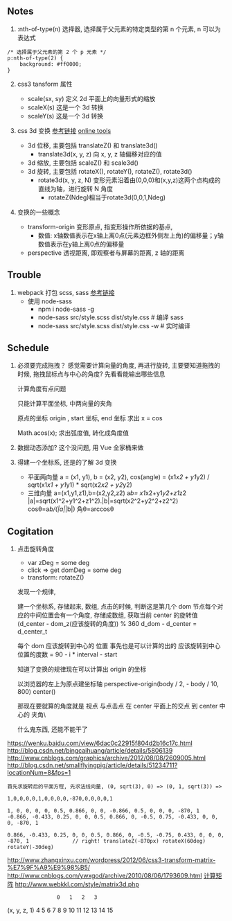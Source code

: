 ## Notes

1. :nth-of-type(n) 选择器, 选择属于父元素的特定类型的第 n 个元素, n 可以为表达式
```
/* 选择属于父元素的第 2 个 p 元素 */
p:nth-of-type(2) { 
	background: #ff0000;
}
```

2. css3 tansform 属性
	- scale(sx, sy) 				定义 2d 平面上的向量形式的缩放
	- scaleX(s)						这是一个 3d 转换
	- scaleY(s)						这是一个 3d 转换

3. css 3d 变换 [参考链接](https://www.cnblogs.com/xiaohuochai/p/5351477.html)  [online tools](http://fangyexu.com/)
	+ 3d 位移, 主要包括 translateZ() 和 translate3d() 
		- translate3d(x, y, z) 向 x, y, z 轴偏移对应的值
	+ 3d 缩放, 主要包括 scaleZ() 和 scale3d()
	+ 3d 旋转, 主要包括 rotateX(), rotateY(), rotateZ(), rotate3d()
		- rotate3d(x, y, z, N) 变形元素沿着由(0,0,0)和(x,y,z)这两个点构成的直线为轴，进行旋转 N 角度
			* rotateZ(Ndeg)相当于rotate3d(0,0,1,Ndeg)

4. 变换的一些概念
	+ transform-origin 变形原点, 指变形操作所依据的基点, 
		- 数值: x轴数值表示在x轴上离0点(元素边框外侧左上角)的偏移量；y轴数值表示在y轴上离0点的偏移量
	+ perspective 透视距离, 即观察者与屏幕的距离, z 轴的距离


## Trouble

1. webpack 打包 scss, sass [参考链接](https://www.linpx.com/p/webpack2-and-sass-setup-tutorial.html)
	+ 使用 node-sass 
		- npm i node-sass -g 
		- node-sass src/style.scss dist/style.css 			# 编译 sass
		- node-sass src/style.scss dist/style.css -w 		# 实时编译

## Schedule

1. 必须要完成拖拽？
	感觉需要计算向量的角度, 再进行旋转, 主要要知道拖拽的时候, 拖拽鼠标点与中心的角度? 先看看能输出哪些信息

	计算角度有点问题 

	只能计算平面坐标, 中两向量的夹角



	原点的坐标 origin , start 坐标, end 坐标 求出 x =  cos

	Math.acos(x); 求出弧度值, 转化成角度值

2. 数据动态添加? 
	这个没问题, 用 Vue 全家桶来做

3. 得建一个坐标系, 还是的了解 3d 变换 
	- 平面两向量 a = (x1, y1), b = (x2, y2), cos(angle) = (x1*x2 + y1*y2) / sqrt(x1*x1 + y1*y1) * sqrt(x2*x2 + y2*y2)
	- 三维向量 a=(x1,y1,z1),b=(x2,y2,z2) a*b= x1*x2+y1*y2+z1*z2 |a|=sqrt(x1^2+y1^2+z1^2).|b|=sqrt(x2^2+y2^2+z2^2) cosθ=a*b/(|a|*|b|) 角θ=arccosθ
 

## Cogitation

1. 点击旋转角度
	- var zDeg = some deg
	- click => get domDeg = some deg
	- transform: rotateZ()

	发现一个规律, 

	建一个坐标系, 存储起来, 数组, 点击的时候, 判断这是第几个
	dom 节点每个对应的中间位置会有一个角度, 存储成数组, 获取当前 center 的旋转值 (d_center - dom_z(应该旋转的角度)) % 360
	d_dom - d_center = d_center_t 

	每个 dom 应该旋转到中心的 位置 事先也是可以计算的出的
	应该旋转到中心位置的度数 = 90 - i * interval - start
	
	知道了变换的规律现在可以计算出 origin 的坐标

	以浏览器的左上为原点建坐标轴
	perspective-origin(body / 2, - body / 10, 800)
	center()

	那现在要就算的角度就是 视点 与点击点 在 center 平面上的交点 到 center 中心的 夹角\


	什么鬼东西, 还能不能干了 

https://wenku.baidu.com/view/6dac0c22915f804d2b16c17c.html
http://blog.csdn.net/bingcaihuang/article/details/5806139
http://www.cnblogs.com/graphics/archive/2012/08/08/2609005.html
http://blog.csdn.net/smallflyingpig/article/details/51234711?locationNum=8&fps=1

	首先求旋转后的平面方程, 先求法线向量, (0, sqrt(3), 0) => (0, 1, sqrt(3)) => 

	1,0,0,0,0,1,0,0,0,0,-870,0,0,0,0,1

	1, 0, 0, 0, 0, 0.5, 0.866, 0, 0, -0.866, 0.5, 0, 0, 0, -870, 1
	-0.866, -0.433, 0.25, 0, 0, 0.5, 0.866, 0, -0.5, 0.75, -0.433, 0, 0, 0, -870, 1

	0.866, -0.433, 0.25, 0, 0, 0.5, 0.866, 0, -0.5, -0.75, 0.433, 0, 0, 0, -870, 1 				// right! translateZ(-870px) rotateX(60deg) rotateY(-30deg)

http://www.zhangxinxu.com/wordpress/2012/06/css3-transform-matrix-%E7%9F%A9%E9%98%B5/
http://www.cnblogs.com/ywxgod/archive/2010/08/06/1793609.html
[计算矩阵](http://blog.csdn.net/lht748/article/details/53259128)
http://www.webkkl.com/style/matrix3d.php

					0	1	2	3
(x, y, z, 1)		4	5	6	7
					8	9	10	11
					12	13	14	15

